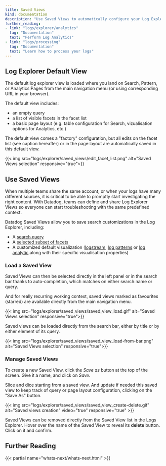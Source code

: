 ```yaml
---
title: Saved Views
kind: documentation
description: "Use Saved Views to automatically configure your Log Explorer."
further_reading:
- link: "logs/explorer/analytics"
  tag: "Documentation"
  text: "Perform Log Analytics"
- link: "logs/processing"
  tag: "Documentation"
  text: "Learn how to process your logs"
---
```


## Log Explorer Default View

The default log explorer view is loaded where you land on Search, Pattern, or Analytics Pages from the main navigation menu (or using corresponding URL in your browser).

The default view includes:

* an empty query
* a list of visible facets in the facet list
* a basic page layout (e.g. table configuration for Search, vizualisation options for Analytics, etc.)

The default view comes a "factory" configuration, but all edits on the facet list (see caption hereafter) or in the page layout are automatically saved in this default view.

{{< img src="logs/explorer/saved_views/edit_facet_list.png" alt="Saved Views selection" responsive="true">}}


## Use Saved Views

When multiple teams share the same account, or when your logs have many different sources, it is critical to be able to promptly start investigating the right content. With Datadog, teams can define and share Log Explorer Views so everyone can start troubleshooting with the same predefined context.

Datadog Saved Views allow you to save search customizations in the Log Explorer, including:

* A [search query][1]
* A [selected subset of facets][2]
* A customized default visualization ([logstream][4], [log patterns][5] or [log analytic][6] along with their specific visualisation properties)


### Load a Saved View

Saved Views can then be selected directly in the left panel or in the search bar thanks to auto-completion, which matches on either search name or query. 

And for really recurring working context, saved views marked as favourites (starred) are available directly from the main navigation menu.

{{< img src="logs/explorer/saved_views/saved_view_load.gif" alt="Saved Views selection" responsive="true">}}

Saved views can be loaded directly from the search bar, either by title or by either element of its query. 

{{< img src="logs/explorer/saved_views/saved_view_load-from-bar.png" alt="Saved Views selection" responsive="true">}}


### Manage Saved Views

To create a new Saved View, click the *Save as* button at the top of the screen. Give it a name, and click on *Save*. 

Slice and dice starting from a saved view. And update if needed this saved view to keep track of query or page layout configuration, clicking on the "Save As" button. 

{{< img src="logs/explorer/saved_views/saved_view_create-delete.gif" alt="Saved views creation" video="true" responsive="true" >}}

Saved Views can be removed directly from the Saved View list in the Logs Explorer. Hover over the name of the Saved View to reveal its **delete** button. Click on it and confirm.


## Further Reading

{{< partial name="whats-next/whats-next.html" >}}

[1]: /logs/explorer/search
[2]: /logs/explorer/?tab=facets#setup
[3]: /logs/explorer/?tab=logstream#visualization
[4]: /logs/explorer/?tab=logstream#visualization
[5]: /logs/explorer/patterns
[6]: /logs/explorer/analytics
